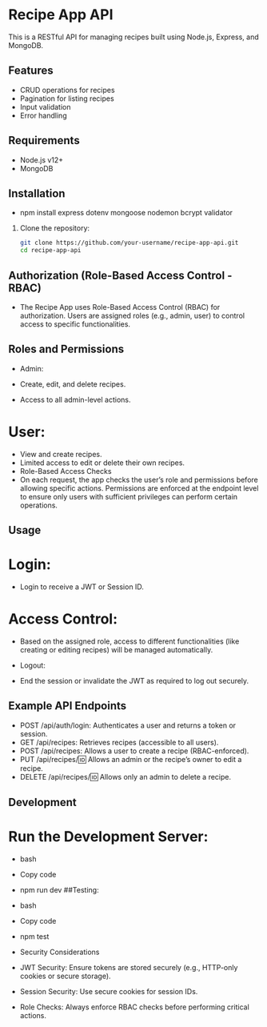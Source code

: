 # Recipe App API

This is a RESTful API for managing recipes built using Node.js, Express, and MongoDB.

## Features

- CRUD operations for recipes
- Pagination for listing recipes
- Input validation
- Error handling

## Requirements

- Node.js v12+
- MongoDB

## Installation
- npm install express dotenv mongoose nodemon bcrypt validator

1. Clone the repository:

   ```bash
   git clone https://github.com/your-username/recipe-app-api.git
   cd recipe-app-api

## Authorization (Role-Based Access Control - RBAC)
- The Recipe App uses Role-Based Access Control (RBAC) for authorization. Users are assigned roles (e.g., admin, user) to control access to specific functionalities.

## Roles and Permissions
- Admin:

- Create, edit, and delete recipes.
- Access to all admin-level actions.
# User:

- View and create recipes.
- Limited access to edit or delete their own recipes.
- Role-Based Access Checks
- On each request, the app checks the user’s role and permissions before allowing specific actions. Permissions are enforced at the endpoint level to ensure only users with sufficient privileges can perform certain operations.

## Usage
# Login:

- Login to receive a JWT or Session ID.
# Access Control:

- Based on the assigned role, access to different functionalities (like creating or editing recipes) will be managed automatically.
- Logout:

- End the session or invalidate the JWT as required to log out securely.
## Example API Endpoints
- POST /api/auth/login: Authenticates a user and returns a token or session.
- GET /api/recipes: Retrieves recipes (accessible to all users).
- POST /api/recipes: Allows a user to create a recipe (RBAC-enforced).
- PUT /api/recipes/:id: Allows an admin or the recipe’s owner to edit a recipe.
- DELETE /api/recipes/:id: Allows only an admin to delete a recipe.
## Development
# Run the Development Server:

- bash
- Copy code
- npm run dev
##Testing:

- bash
- Copy code
- npm test
- Security Considerations
- JWT Security: Ensure tokens are stored securely (e.g., HTTP-only cookies or secure storage).
- Session Security: Use secure cookies for session IDs.
- Role Checks: Always enforce RBAC checks before performing critical actions.
